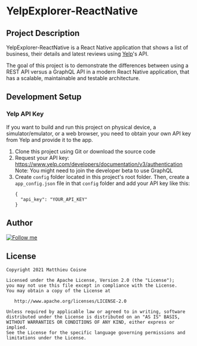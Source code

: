 # YelpExplorer-ReactNative

## Project Description

YelpExplorer-ReactNative is a React Native application that shows a list of business, their details and latest reviews using [Yelp](https://www.yelp.com/)'s API.

The goal of this project is to demonstrate the differences between using a REST API versus a GraphQL API in a modern React Native application, that has a scalable, maintainable and testable architecture.

## Development Setup

### Yelp API Key

If you want to build and run this project on physical device, a simulator/emulator, or a web browser, you need to obtain your own API key from Yelp and provide it to the app.

1. Clone this project using Git or download the source code
2. Request your API key: https://www.yelp.com/developers/documentation/v3/authentication \
   Note: You might need to join the developer beta to use GraphQL
3. Create `config` folder located in this project's root folder. Then, create a `app_config.json` file in that `config` folder and add your API key like this:
   ```
   {
     "api_key": "YOUR_API_KEY"
   }
   ```

## Author

[![Follow me](https://img.shields.io/twitter/follow/matthieucoisne?style=social)](https://twitter.com/matthieucoisne)

## License

```
Copyright 2021 Matthieu Coisne

Licensed under the Apache License, Version 2.0 (the "License");
you may not use this file except in compliance with the License.
You may obtain a copy of the License at

   http://www.apache.org/licenses/LICENSE-2.0

Unless required by applicable law or agreed to in writing, software
distributed under the License is distributed on an "AS IS" BASIS,
WITHOUT WARRANTIES OR CONDITIONS OF ANY KIND, either express or implied.
See the License for the specific language governing permissions and
limitations under the License.
```
